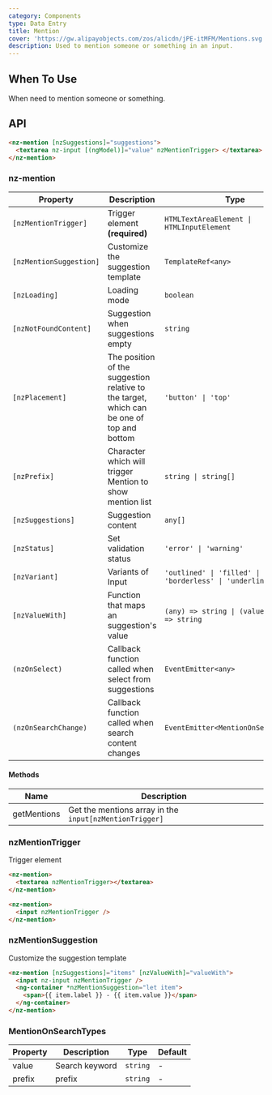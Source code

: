 ```yaml
---
category: Components
type: Data Entry
title: Mention
cover: 'https://gw.alipayobjects.com/zos/alicdn/jPE-itMFM/Mentions.svg'
description: Used to mention someone or something in an input.
---
```


## When To Use

When need to mention someone or something.

## API

```html
<nz-mention [nzSuggestions]="suggestions">
  <textarea nz-input [(ngModel)]="value" nzMentionTrigger> </textarea>
</nz-mention>
```

### nz-mention

| Property                | Description                                                                               | Type                                                     | Default                          |
| ----------------------- | ----------------------------------------------------------------------------------------- | -------------------------------------------------------- | -------------------------------- |
| `[nzMentionTrigger]`    | Trigger element **(required)**                                                            | `HTMLTextAreaElement \| HTMLInputElement`                | -                                |
| `[nzMentionSuggestion]` | Customize the suggestion template                                                         | `TemplateRef<any>`                                       | -                                |
| `[nzLoading]`           | Loading mode                                                                              | `boolean`                                                | `false`                          |
| `[nzNotFoundContent]`   | Suggestion when suggestions empty                                                         | `string`                                                 | `'无匹配结果，轻敲空格完成输入'` |
| `[nzPlacement]`         | The position of the suggestion relative to the target, which can be one of top and bottom | `'button' \| 'top'`                                      | `'bottom'`                       |
| `[nzPrefix]`            | Character which will trigger Mention to show mention list                                 | `string \| string[]`                                     | `'@'`                            |
| `[nzSuggestions]`       | Suggestion content                                                                        | `any[]`                                                  | `[]`                             |
| `[nzStatus]`            | Set validation status                                                                     | `'error' \| 'warning'`                                   | -                                |
| `[nzVariant]`           | Variants of Input                                                                         | `'outlined' \| 'filled' \| 'borderless' \| 'underlined'` | `outlined`                       |
| `[nzValueWith]`         | Function that maps an suggestion's value                                                  | `(any) => string \| (value: string) => string`           |
| `(nzOnSelect)`          | Callback function called when select from suggestions                                     | `EventEmitter<any>`                                      | -                                |
| `(nzOnSearchChange)`    | Callback function called when search content changes                                      | `EventEmitter<MentionOnSearchTypes>`                     | -                                |

#### Methods

| Name        | Description                                             |
| ----------- | ------------------------------------------------------- |
| getMentions | Get the mentions array in the `input[nzMentionTrigger]` |

### nzMentionTrigger

Trigger element

```html
<nz-mention>
  <textarea nzMentionTrigger></textarea>
</nz-mention>
```

```html
<nz-mention>
  <input nzMentionTrigger />
</nz-mention>
```

### nzMentionSuggestion

Customize the suggestion template

```html
<nz-mention [nzSuggestions]="items" [nzValueWith]="valueWith">
  <input nz-input nzMentionTrigger />
  <ng-container *nzMentionSuggestion="let item">
    <span>{{ item.label }} - {{ item.value }}</span>
  </ng-container>
</nz-mention>
```

### MentionOnSearchTypes

| Property | Description    | Type     | Default |
| -------- | -------------- | -------- | ------- |
| value    | Search keyword | `string` | -       |
| prefix   | prefix         | `string` | -       |
